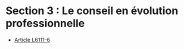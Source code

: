 # Section 3 : Le conseil en évolution professionnelle&#13;
&#13;
&#13;
&#13;
&#13;


* [Article L6111-6](./LEGIARTI000028688796.md)
